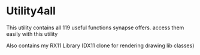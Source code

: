 # Utility4all

This utility contains all 119 useful functions synapse offers. access them easily with this utility

Also contains my RX11 Library (DX11 clone for rendering drawing lib classes)
